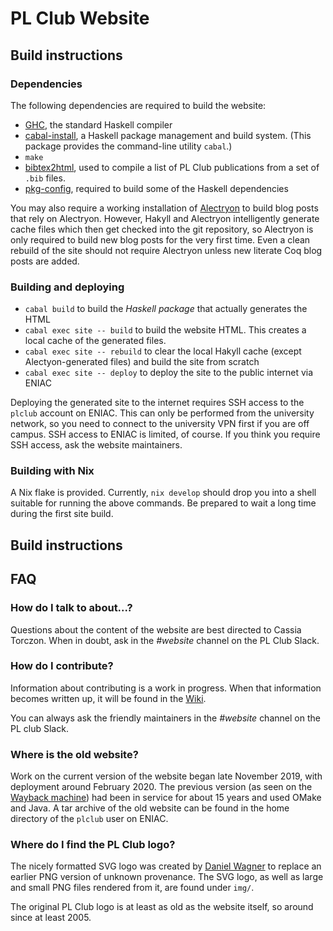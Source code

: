 # PL Club Website

## Build instructions

### Dependencies
The following dependencies are required to build the website:

- [GHC](https://www.haskell.org/ghc/), the standard Haskell compiler
- [cabal-install](https://www.haskell.org/cabal/), a Haskell package
  management and build system. (This package provides the command-line
  utility `cabal`.)
- `make`
- [bibtex2html](https://www.lri.fr/~filliatr/bibtex2html/index.en.html),
  used to compile a list of PL Club publications from a set of `.bib`
  files.
- [pkg-config](https://www.freedesktop.org/wiki/Software/pkg-config/),
  required to build some of the Haskell dependencies

You may also require a working installation of
[Alectryon](https://github.com/cpitclaudel/alectryon) to build blog
posts that rely on Alectryon. However, Hakyll and Alectryon
intelligently generate cache files which then get checked into the git
repository, so Alectryon is only required to build new blog posts for
the very first time. Even a clean rebuild of the site should not
require Alectryon unless new literate Coq blog posts are added.

### Building and deploying

- `cabal build` to build the *Haskell package* that actually generates
  the HTML
- `cabal exec site -- build` to build the website HTML. This creates a
  local cache of the generated files.
- `cabal exec site -- rebuild` to clear the local Hakyll cache (except
  Alectyon-generated files) and build the site from scratch
- `cabal exec site -- deploy` to deploy the site to the public
  internet via ENIAC

Deploying the generated site to the internet requires SSH access to
the `plclub` account on ENIAC. This can only be performed from the
university network, so you need to connect to the university VPN first
if you are off campus. SSH access to ENIAC is limited, of course. If
you think you require SSH access, ask the website maintainers.

### Building with Nix

A Nix flake is provided. Currently, `nix develop` should drop you into
a shell suitable for running the above commands. Be prepared to wait a
long time during the first site build.

## Build instructions

## FAQ

### How do I talk to about...?
Questions about the content of the website are best directed to
Cassia Torczon. When in doubt, ask in the *#website* channel on the PL
Club Slack.

### How do I contribute?
Information about contributing is a work in progress. When that
information becomes written up, it will be found in the
[Wiki](https://github.com/plclub/plclub-web/wiki).

You can always ask the friendly maintainers in the *#website* channel
on the PL club Slack.

### Where is the old website?

Work on the current version of the website began late November 2019,
with deployment around February 2020. The previous version (as seen on
the [Wayback
machine](https://web.archive.org/web/20191217223927/https://www.cis.upenn.edu/~plclub/))
had been in service for about 15 years and used OMake and Java. A tar
archive of the old website can be found in the home directory of the
`plclub` user on ENIAC.

### Where do I find the PL Club logo?

The nicely formatted SVG logo was created by [Daniel
Wagner](http://dmwit.com/plclub-logo/) to replace an earlier PNG
version of unknown provenance. The SVG logo, as well as large and
small PNG files rendered from it, are found under `img/`.

The original PL Club logo is at least as old as the website itself, so
around since at least 2005.
